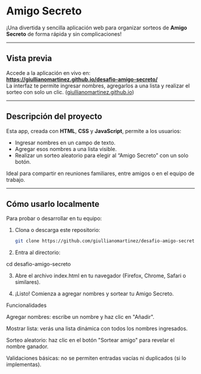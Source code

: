 # Amigo Secreto

¡Una divertida y sencilla aplicación web para organizar sorteos de **Amigo Secreto** de forma rápida y sin complicaciones!

---

##  Vista previa

Accede a la aplicación en vivo en:  
**https://giullianomartinez.github.io/desafio-amigo-secreto/**  
La interfaz te permite ingresar nombres, agregarlos a una lista y realizar el sorteo con solo un clic. ([giullianomartinez.github.io](https://giullianomartinez.github.io/desafio-amigo-secreto/))

---

##  Descripción del proyecto

Esta app, creada con **HTML**, **CSS** y **JavaScript**, permite a los usuarios:

- Ingresar nombres en un campo de texto.
- Agregar esos nombres a una lista visible.
- Realizar un sorteo aleatorio para elegir al “Amigo Secreto” con un solo botón.

Ideal para compartir en reuniones familiares, entre amigos o en el equipo de trabajo.

---

##  Cómo usarlo localmente

Para probar o desarrollar en tu equipo:

1. Clona o descarga este repositorio:
   ```bash
   git clone https://github.com/giullianomartinez/desafio-amigo-secreto.git

2. Entra al directorio:

cd desafio-amigo-secreto


3. Abre el archivo index.html en tu navegador (Firefox, Chrome, Safari o similares).

4. ¡Listo! Comienza a agregar nombres y sortear tu Amigo Secreto.

Funcionalidades

Agregar nombres: escribe un nombre y haz clic en "Añadir".

Mostrar lista: verás una lista dinámica con todos los nombres ingresados.

Sorteo aleatorio: haz clic en el botón "Sortear amigo" para revelar el nombre ganador.

Validaciones básicas: no se permiten entradas vacías ni duplicados (si lo implementas).
